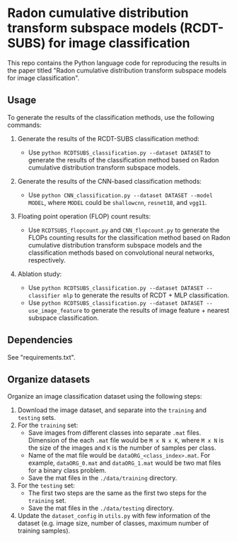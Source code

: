 # Radon cumulative distribution transform subspace models (RCDT-SUBS) for image classification

This repo contains the Python language code for reproducing the results in the paper titled "Radon cumulative distribution transform subspace models for image classification".

## Usage     

To generate the results of the classification methods, use the following commands:

1. Generate the results of the RCDT-SUBS classification method:
    - Use `python RCDTSUBS_classification.py --dataset DATASET` to generate the results of the classification method based on Radon cumulative distribution transform subspace models.

2. Generate the results of the CNN-based classification methods: 
    - Use `python CNN_classification.py --dataset DATASET --model MODEL`, where `MODEL` could be `shallowcnn`, `resnet18`, and `vgg11`.

3. Floating point operation (FLOP) count results: 
    - Use `RCDTSUBS_flopcount.py` and `CNN_flopcount.py` to generate the FLOPs counting results for the classification method based on Radon cumulative distribution transform subspace models and the classification methods based on convolutional neural networks, respectively.

4. Ablation study:
    - Use `python RCDTSUBS_classification.py --dataset DATASET --classifier mlp` to generate the results of RCDT + MLP classification.
    - Use `python RCDTSUBS_classification.py --dataset DATASET --use_image_feature` to generate the results of image feature + nearest subspace classification.

## Dependencies

See "requirements.txt".

## Organize datasets

Organize an image classification dataset using the following steps:

1. Download the image dataset, and separate into the `training` and `testing` sets.
2. For the `training` set: 
    - Save images from different classes into separate `.mat` files. Dimension of the each `.mat` file would be `M x N x K`, where `M x N` is the size of the images and `K` is the number of samples per class.
    - Name of the mat file would be `dataORG_<class_index>.mat`. For example, `dataORG_0.mat` and `dataORG_1.mat` would be two mat files for a binary class problem.
    - Save the mat files in the `./data/training` directory.
3. For the `testing` set:
    - The first two steps are the same as the first two steps for the `training` set.
    - Save the mat files in the `./data/testing` directory.
4. Update the `dataset_config` in `utils.py` with few information of the dataset (e.g. image size, number of classes, maximum number of training samples).   
